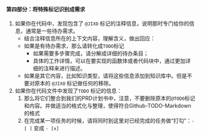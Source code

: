 #### **第四部分：将特殊标记识别成需求**

1. 如果你在代码中，发现包含了 `@JIXO` 标记的注释信息，说明那时专门给你的信息，通常是一些待办需求。
   - 结合注释信息所在的上下文内容，理解含义，做出回应：
   - 如果是有待办需求，那么请转化成`TODO`标记
     - 如果需要多步骤完成，请分解成详细的待办条目；
     - 具体的工作详情，可以在要实现的函数体或者代码块中，通过更加详细的注释来进行描述。
   - 如果是其它内容，比如知识类型，请将这些信息添加到知识库中。但是不要对原本的 `@JIXO` 标记做任何的移除。
1. 如果你在代码文件中发现了`TODO` 标记的信息：
   1. 那么将它们整合到我们的PRD计划书中，注意，不要删除原本的`@TODO`标记和内容。并做适当的格式化与整理，使得符合Github-TODO-Markdown的格式
   1. 在完成某一项任务的时候，请将同时到这里对已经完成的任务做“打勾”：`- [ ]` 变成 `- [x]`
